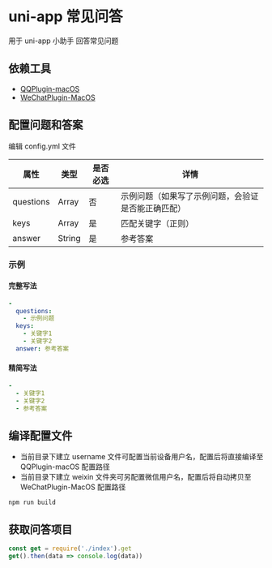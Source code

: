 # uni-app 常见问答

用于 uni-app 小助手 回答常见问题

## 依赖工具

* [QQPlugin-macOS](https://github.com/TKkk-iOSer/QQPlugin-macOS)
* [WeChatPlugin-MacOS](https://github.com/TKkk-iOSer/WeChatPlugin-MacOS)

## 配置问题和答案

编辑 config.yml 文件

属性|类型|是否必选|详情
--|--|--|--
questions|Array|否|示例问题（如果写了示例问题，会验证是否能正确匹配）
keys|Array|是|匹配关键字（正则）
answer|String|是|参考答案

### 示例

#### 完整写法

```yml
- 
  questions:
    - 示例问题
  keys:
    - 关键字1
    - 关键字2
  answer: 参考答案
```

#### 精简写法

```yml
-
  - 关键字1
  - 关键字2
  - 参考答案
```

## 编译配置文件

* 当前目录下建立 username 文件可配置当前设备用户名，配置后将直接编译至 QQPlugin-macOS 配置路径
* 当前目录下建立 weixin 文件夹可另配置微信用户名，配置后将自动拷贝至 WeChatPlugin-MacOS 配置路径

```shell
npm run build
```

## 获取问答项目

```js
const get = require('./index').get
get().then(data => console.log(data))
```